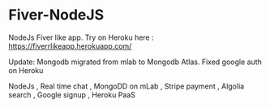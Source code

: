 # Fiver-NodeJS
 NodeJs Fiver like app. Try on Heroku here : https://fiverrlikeapp.herokuapp.com/

Update: 
Mongodb migrated from mlab to Mongodb Atlas.
Fixed google auth on Heroku

NodeJs ,
Real time chat ,
MongoDD on mLab ,
Stripe payment ,
Algolia search ,
Google signup ,
Heroku PaaS
